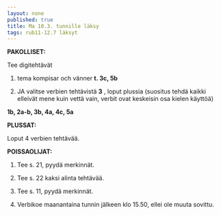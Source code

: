 ```yaml
---
layout: none
published: true
title: Ma 10.3. tunnille läksy
tags: rub11-12.7 läksyt
---
```

**PAKOLLISET:**

Tee digitehtävät 

1. tema kompisar och vänner **t. 3c, 5b** 

2. JA valitse verbien tehtävistä **3** , loput plussia (suositus tehdä kaikki elleivät mene kuin vettä vain, verbit ovat keskeisin osa kielen käyttöä)

**1b, 2a-b, 3b, 4a, 4c, 5a**

**PLUSSAT:**

Loput 4 verbien tehtävää.

**POISSAOLIJAT:**

1. Tee s. 21, pyydä merkinnät.

2. Tee s. 22 kaksi alinta tehtävää.

3. Tee s. 11, pyydä merkinnät.

4. Verbikoe maanantaina tunnin jälkeen klo 15.50, ellei ole muuta sovittu.